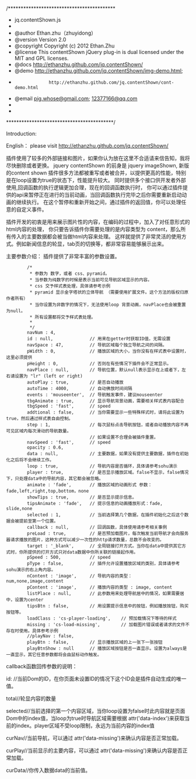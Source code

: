 /******************************************
 * jq.contentShown.js
 *
 * @author          Ethan.zhu（zhuyidong）
 * @version         Version 2.0
 * @copyright       Copyright (c) 2012 Ethan.Zhu
 * @license         This contentShown jQuery plug-in is dual licensed under the MIT and GPL licenses.
 * @docs            http://ethanzhu.github.com/jq.contentShown/
 * @demo            http://ethanzhu.github.com/jq.contentShown/img-demo.html;
 * 					http://ethanzhu.github.com/jq.contentShown/cont-demo.html
 * @email			pig.whose@gmail.com; 12377166@qq.com
 * 
 *
 ******************************************/

Introduction:

English： please visit http://ethanzhu.github.com/jq.contentShown/

插件使用了较多的外部链接和图片，如果你认为放在这里不合适请来信告知，我将尽快删除或者更换。
jquery contentShown 的前身是 jquery imageShown,
新版的content shown 插件很多方法都被重写或者被合并，以提供更高的性能，特别是在loop设置为true的状态下，性能提升较大。
同时提供多个接口供开发者外部使用,回调函数的执行逻辑更加合理，现在的回调函数执行时，
你可以通过插件提供的api来暂停正在进行的当前动画，当回调函数执行完毕之后你需要重新启动动画的继续执行。
在这个暂停和重新开始之间，通过插件的返回值，你可以处理任意的自定义事件。

插件开发的初衷是用来展示图片性的内容，在编码的过程中，加入了对任意形式的html内容的处理，
你只要告诉插件你需要处理的是内容类型为 content，那么所有传入的主要数据都会被当做html内容来处理。
这样就提供了非常灵活的使用方式。例如新闻信息的轮显，tab页的切换等，都非常容易能够展示出来。

主要参数介绍：
插件提供了非常丰富的参数设置。
		
			/*
			 * 参数为 数字，或者 css、pyramid。
			 * 当参数为纯数字的时候是表示当前可见导航区域显示的内容。
			 * css 交予样式表处理，具体请参考示例
			 * pyramid 显示金字塔状的立体导航 （需要使用扩展文件。这个方法的版权归原作者所有）
			 * 当你设置为非数字的情况下，无法使用loop 背景动画，navPlace也会被重置为null。
			 * 所有设置都将交予样式表处理。
			 *
			 */
			navNum : 4, 
			id : null,				// 用来在getter时获取ID值，无需设置
			navSpace : 47,			// 导航区域每个独立导航之间的间隔。
			pWidth : 0,				// 播放区域的大小，当你没有在样式表中设置时，这里必须提供
			pHeight : 0,			// 否则在有些情况下插件会不正常显示。
			navPlace : null,		// 导航位置，默认null表示显示在上或者下，左右请设置为 "lr" (left or right) 
			autoPlay : true,		// 是否自动播放
			autoTime : 4000,		// 自动佛放时间间隔
			events : 'mouseenter',	// 导航触发事件，建议mouseenter
			tbgAnimate : true,		// 显示导航背景动画，需要相关样式表内容配合
			tbgSpeed : 'fast',		// speed
			addtional : false,		// 当你需要显示一些特殊样式时，请将此设置为true，然后通过样式表自由控制。
			step : 1,				// 每次鼠标点击导航按钮，或者自动播放内容不再可见区域内每次滑动的导航数量。
									// 如果设置不合理会被插件重置。
			navSpeed : 'fast',		// speed
			opacity : 0.6,
			data : null,			// 主要数据，如果没有提供主要数据，插件在初始化之后将不会继续工作。
			loop : true,			// 导航内容是否循环，具体请参考sohu演示
			player : true,			// 是否显示播放区域。false不显示，false情况下，只处理data中的导航内容，其它都会被忽略。
			animate : 'fade',		// 播放区域的动画形式 参数： fade,left,right,top,bottom，none
			showTips : true,		// 是否显示提示信息。
			tipsAnimate : 'fade',	// 提示信息的动画播放形式：fade, slide,none
			selected : 1,			// 当前选择第几个数据，在插件初始化之后这个数据会被提前至第一个位置。
			callback : null,		// 回调函数，具体使用请参考相关事例
			preLoad : true,			// 是否预加载图片，每次触发当前导航才会向服务器请求播放的图片，这种方式可以减少一次性的http请求数量，总数不会改变的。
			target : '_blank',		// 全局链接打开方式。当你在data中提供其它方式时，你所提供的打开方式只对data数据中你所关联的链接起作用。
			pSpeed : 500,			// speed
			pType : false,			// 插件允许设置播放区域的类别，具体请参考sohu演示的右上角内容。
			nContent : 'image',		// 导航内容的类型： num,none,image,content
			pContent : 'image',		// 播放内容的类型 : image, content
			listPlace : null,		// 此参数用来处理导航居中的情况，如果需要居中，设置为center
			tipsBtn : false,		// 用设置提示信息中的按钮，例如播放按钮，购买按钮等。
			loadClass : 'cs-player-loading',	// 预加载情况下等待的样式
			missing : 'cs-load-missing',		// 加载图片错误或者请求的文件不存在时使用。具体参考示例
			//playNav : false,
			playBtn : false,		// 显示播放区域的上一张下一张按钮
			playBtnShow : null  	// 播放区域按钮是否一直显示。设置为always是一直显示，其它任意参数都将会由鼠标动作触发。


callback函数回传参数的说明：

id: //当前Dom的ID，在你页面未设置ID的情况下这个ID会是插件自动生成的唯一值。

total//轮显内容的数量

selected//当前选择的第一个内容区域，当你loop设置为false时此内容就是页面Dom中的index值，当loop为true时导航区域需要根据 attr('data-index')来获取当前的index。player区域不受loop限制，永远为当前内容的index值

curNav//当前导航，可以通过 attr('data-missing')来确认内容是否正常加载。

curPlay//当前显示的主要内容，可以通过 attr('data-missing')来确认内容是否正常加载。

curData//你传入数据data的当前值。
